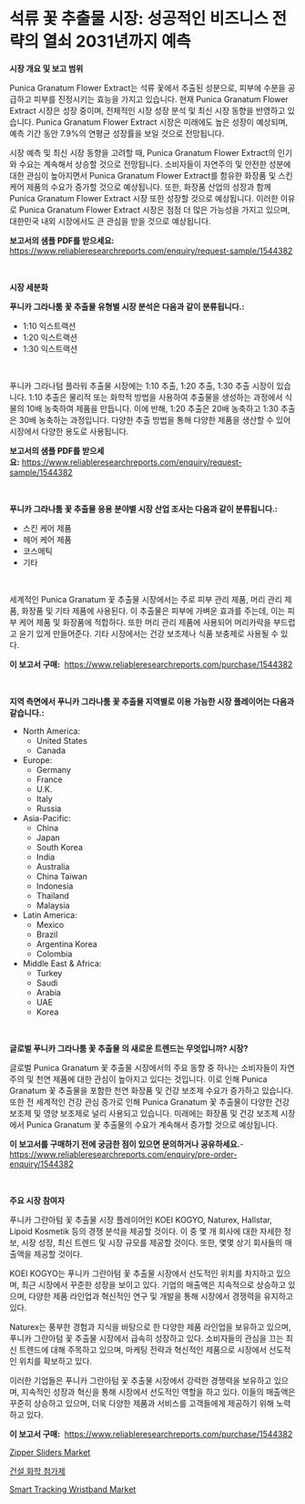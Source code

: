 <p><h1>석류 꽃 추출물 시장: 성공적인 비즈니스 전략의 열쇠 2031년까지 예측</h1></p><p><strong>시장 개요 및 보고 범위</strong></p>
<p><p>Punica Granatum Flower Extract는 석류 꽃에서 추출된 성분으로, 피부에 수분을 공급하고 피부를 진정시키는 효능을 가지고 있습니다. 현재 Punica Granatum Flower Extract 시장은 성장 중이며, 전체적인 시장 성장 분석 및 최신 시장 동향을 반영하고 있습니다. Punica Granatum Flower Extract 시장은 미래에도 높은 성장이 예상되며, 예측 기간 동안 7.9%의 연평균 성장률을 보일 것으로 전망됩니다. </p><p>시장 예측 및 최신 시장 동향을 고려할 때, Punica Granatum Flower Extract의 인기와 수요는 계속해서 상승할 것으로 전망됩니다. 소비자들이 자연주의 및 안전한 성분에 대한 관심이 높아지면서 Punica Granatum Flower Extract를 함유한 화장품 및 스킨케어 제품의 수요가 증가할 것으로 예상됩니다. 또한, 화장품 산업의 성장과 함께 Punica Granatum Flower Extract 시장 또한 성장할 것으로 예상됩니다. 이러한 이유로 Punica Granatum Flower Extract 시장은 점점 더 많은 가능성을 가지고 있으며, 대한민국 내외 시장에서도 큰 관심을 받을 것으로 예상됩니다.</p></p>
<p><strong>보고서의 샘플 PDF를 받으세요:</strong> <a href="https://www.reliableresearchreports.com/enquiry/request-sample/1544382">https://www.reliableresearchreports.com/enquiry/request-sample/1544382</a></p>
<p>&nbsp;</p>
<p><strong>시장 세분화</strong></p>
<p><strong>푸니카 그라나툼 꽃 추출물 유형별 시장 분석은 다음과 같이 분류됩니다.:</strong></p>
<p><ul><li>1:10 익스트랙션</li><li>1:20 익스트랙션</li><li>1:30 익스트랙션</li></ul></p>
<p>&nbsp;</p>
<p><p>푸니카 그라나텀 플라워 추출물 시장에는 1:10 추출, 1:20 추출, 1:30 추출 시장이 있습니다. 1:10 추출은 물리적 또는 화학적 방법을 사용하여 추출물을 생성하는 과정에서 식물의 10배 농축하여 제품을 만듭니다. 이에 반해, 1:20 추출은 20배 농축하고 1:30 추출은 30배 농축하는 과정입니다. 다양한 추출 방법을 통해 다양한 제품을 생산할 수 있어 시장에서 다양한 용도로 사용됩니다.</p></p>
<p><strong>보고서의 샘플 PDF를 받으세요:</strong>&nbsp;<a href="https://www.reliableresearchreports.com/enquiry/request-sample/1544382">https://www.reliableresearchreports.com/enquiry/request-sample/1544382</a></p>
<p>&nbsp;</p>
<p><strong> 푸니카 그라나툼 꽃 추출물 응용 분야별 시장 산업 조사는 다음과 같이 분류됩니다.:</strong></p>
<p><ul><li>스킨 케어 제품</li><li>헤어 케어 제품</li><li>코스메틱</li><li>기타</li></ul></p>
<p>&nbsp;</p>
<p><p>세계적인 Punica Granatum 꽃 추출물 시장에서는 주로 피부 관리 제품, 머리 관리 제품, 화장품 및 기타 제품에 사용된다. 이 추출물은 피부에 가벼운 효과를 주는데, 이는 피부 케어 제품 및 화장품에 적합하다. 또한 머리 관리 제품에 사용되어 머리카락을 부드럽고 윤기 있게 만들어준다. 기타 시장에서는 건강 보조제나 식품 보충제로 사용될 수 있다.</p></p>
<p><strong>이 보고서 구매:</strong>&nbsp; <a href="https://www.reliableresearchreports.com/purchase/1544382">https://www.reliableresearchreports.com/purchase/1544382</a></p>
<p>&nbsp;</p>
<p><strong>지역 측면에서 푸니카 그라나툼 꽃 추출물 지역별로 이용 가능한 시장 플레이어는 다음과 같습니다.:</strong></p>
<p><ul>
    <li>
        North America:
        <ul>
            <li>United States</li>
            <li>Canada</li>
        </ul>
    </li>
    <li>
        Europe:
        <ul>
            <li>Germany</li>
            <li>France</li>
            <li>U.K.</li>
            <li>Italy</li>
            <li>Russia</li>
        </ul>
    </li>
    <li>
        Asia-Pacific:
        <ul>
            <li>China</li>
            <li>Japan</li>
            <li>South Korea</li>
            <li>India</li>
            <li>Australia</li>
            <li>China Taiwan</li>
            <li>Indonesia</li>
            <li>Thailand</li>
            <li>Malaysia</li>
        </ul>
    </li>
    <li>
        Latin America:
        <ul>
            <li>Mexico</li>
            <li>Brazil</li>
            <li>Argentina Korea</li>
            <li>Colombia</li>
        </ul>
    </li>
    <li>
        Middle East & Africa:
        <ul>
            <li>Turkey</li>
            <li>Saudi</li>
            <li>Arabia</li>
            <li>UAE</li>
            <li>Korea</li>
        </ul>
    </li>
    </ul></p>
<p>&nbsp;</p>
<p><strong>글로벌 푸니카 그라나툼 꽃 추출물 의 새로운 트렌드는 무엇입니까? 시장?</strong></p>
<p><p>글로벌 Punica Granatum 꽃 추출물 시장에서의 주요 동향 중 하나는 소비자들이 자연주의 및 천연 제품에 대한 관심이 높아지고 있다는 것입니다. 이로 인해 Punica Granatum 꽃 추출물을 포함한 천연 화장품 및 건강 보조제 수요가 증가하고 있습니다. 또한 전 세계적인 건강 관심 증가로 인해 Punica Granatum 꽃 추출물이 다양한 건강 보조제 및 영양 보조제로 널리 사용되고 있습니다. 미래에는 화장품 및 건강 보조제 시장에서 Punica Granatum 꽃 추출물의 수요가 계속해서 증가할 것으로 예상됩니다.</p></p>
<p><strong>이 보고서를 구매하기 전에 궁금한 점이 있으면 문의하거나 공유하세요.</strong>- <a href="https://www.reliableresearchreports.com/enquiry/pre-order-enquiry/1544382">https://www.reliableresearchreports.com/enquiry/pre-order-enquiry/1544382</a></p>
<p>&nbsp;</p>
<p><strong>주요 시장 참여자</strong></p>
<p><p>푸니카 그란아텀 꽃 추출물 시장 플레이어인 KOEI KOGYO, Naturex, Hallstar, Lipoid Kosmetik 등의 경쟁 분석을 제공할 것이다. 이 중 몇 개 회사에 대한 자세한 정보, 시장 성장, 최신 트렌드 및 시장 규모를 제공할 것이다. 또한, 몇몇 상기 회사들의 매출액을 제공할 것이다.</p><p>KOEI KOGYO는 푸니카 그란아텀 꽃 추출물 시장에서 선도적인 위치를 차지하고 있으며, 최근 시장에서 꾸준한 성장을 보이고 있다. 기업의 매출액은 지속적으로 상승하고 있으며, 다양한 제품 라인업과 혁신적인 연구 및 개발을 통해 시장에서 경쟁력을 유지하고 있다.</p><p>Naturex는 풍부한 경험과 지식을 바탕으로 한 다양한 제품 라인업을 보유하고 있으며, 푸니카 그란아텀 꽃 추출물 시장에서 급속히 성장하고 있다. 소비자들의 관심을 끄는 최신 트렌드에 대해 주목하고 있으며, 마케팅 전략과 혁신적인 제품으로 시장에서 선도적인 위치를 확보하고 있다.</p><p>이러한 기업들은 푸니카 그란아텀 꽃 추출물 시장에서 강력한 경쟁력을 보유하고 있으며, 지속적인 성장과 혁신을 통해 시장에서 선도적인 역할을 하고 있다. 이들의 매출액은 꾸준히 상승하고 있으며, 더욱 다양한 제품과 서비스를 고객들에게 제공하기 위해 노력하고 있다.</p></p>
<p><strong>이 보고서 구매:</strong>&nbsp;&nbsp;<a href="https://www.reliableresearchreports.com/purchase/1544382">https://www.reliableresearchreports.com/purchase/1544382</a></p>
<p><p><a href="https://confirmed-shield-e13.notion.site/Zipper-Sliders-Market-Centers-on-Aspects-such-as-Market-Growth-Market-Share-Market-Opportunity-an-7ecc1f7c641848deb69d01a3cabde139">Zipper Sliders Market</a></p><p><a href="https://medium.com/@heisenberg6587768/%EA%B1%B4%EC%84%A4-%ED%99%94%ED%95%99-%EC%B2%A8%EA%B0%80%EC%A0%9C-%EC%8B%9C%EC%9E%A5-%EC%9C%A0%ED%98%95-%EC%9D%91%EC%9A%A9-%EB%B0%8F-%EC%A7%80%EB%A6%AC%EC%97%90-%EB%94%B0%EB%A5%B8-%ED%8F%AC%EA%B4%84%EC%A0%81-%ED%8F%89%EA%B0%80-fa3c8fb2d23c">건설 화학 첨가제</a></p><p><a href="https://github.com/ChiragRP21/Market-Research-Report-List-4/blob/main/smart-tracking-wristband-market.md">Smart Tracking Wristband Market</a></p></p>
